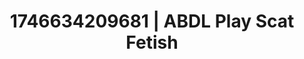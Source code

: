 ---
categories:
- Immersive erotica
- Intimate reveal
- AI-generated
- Deep gaze
- Neon-lit seduction
- Lip gloss fantasy
- ASMR
- Cosplay
image: /assets/images/1746634209681.jpg
layout: post
seo:
  description: Featured content with sensual ABDL Play, Scat Fetish. HD images available.
  keywords: ABDL Play, Scat Fetish
  og_image: /assets/images/1746634209681.jpg
  schema_type: VisualArtwork
tags:
- ABDL Play
- '#1746634209681'
- Scat Fetish
title: 1746634209681 | ABDL Play Scat Fetish
---